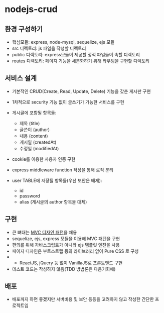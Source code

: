 # nodejs-crud
## 환경 구성하기
- 핵심모듈: express, node-mysql, sequelize, ejs 모듈   
- src 디렉토리: js 파일을 작성할 디렉토리   
- public 디렉토리: express모듈이 제공할 정적 파일들이 속할 디렉토리   
- routes 디렉토리: 페이지 기능을 세분화하기 위해 라우팅을 구현할 디렉토리   
   
## 서비스 설계
- 기본적인 CRUD(Create, Read, Update, Delete) 기능을 갖춘 게시판 구현   
- 1차적으로 security 기능 없이 글쓰기가 가능한 서비스를 구현   
- 게시글에 포함될 항목들:
    - 제목 (title)   
    - 글쓴이 (author)   
    - 내용 (content)   
    - 게시일 (createdAt)   
    - 수정일 (modifiedAt)   
   
- cookie를 이용한 사용자 인증 구현  
- express middleware function 작성을 통해 로직 분리  
- user TABLE에 저장될 항목들(우선 보안은 배제):  
    - id  
    - password  
    - alias (게시글의 author 항목을 대체)  
   
## 구현
- 큰 뼈대는 [MVC 디자인 패턴]을 채용   
- sequelize, ejs, express 모듈을 이용해 MVC 패턴을 구현   
- 편의를 위해 자바스크립트가 아니라 ejs 템플릿 엔진을 사용   
- 페이지 디자인은 부트스트랩 등의 라이브러리 없이 Pure CSS 로 구성   
- + ReactJS, jQuery 등 없이 VanillaJS로 프론트엔드 구현  
- 테스트 코드는 작성하지 않음(TDD 방법론은 다음기회에)   
    
## 배포
- 배포까지 하면 좋겠지만 서버비용 및 보안 등등을 고려하지 않고 작성한 간단한 프로젝트임   


[MVC 디자인 패턴]: https://github.com/RudyPark3091/nodejs-crud/blob/master/_doc/mvc-pattern.md
[CodeSandbox]: https://codesandbox.io/index2

